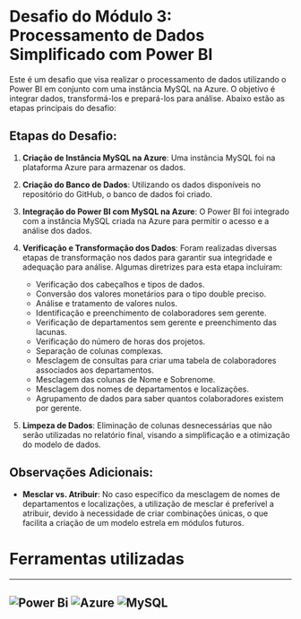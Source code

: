 # Desafio do Módulo 3: Processamento de Dados Simplificado com Power BI

Este é um desafio que visa realizar o processamento de dados utilizando o Power BI em conjunto com uma instância MySQL na Azure. O objetivo é integrar dados, transformá-los e prepará-los para análise. Abaixo estão as etapas principais do desafio:

## Etapas do Desafio:

1. **Criação de Instância MySQL na Azure**: Uma instância MySQL foi na plataforma Azure para armazenar os dados.

2. **Criação do Banco de Dados**: Utilizando os dados disponíveis no repositório do GitHub, o banco de dados foi criado.

3. **Integração do Power BI com MySQL na Azure**: O Power BI foi integrado com a instância MySQL criada na Azure para permitir o acesso e a análise dos dados.

4. **Verificação e Transformação dos Dados**: Foram realizadas diversas etapas de transformação nos dados para garantir sua integridade e adequação para análise. Algumas diretrizes para esta etapa incluiram:

    - Verificação dos cabeçalhos e tipos de dados.
    - Conversão dos valores monetários para o tipo double preciso.
    - Análise e tratamento de valores nulos.
    - Identificação e preenchimento de colaboradores sem gerente.
    - Verificação de departamentos sem gerente e preenchimento das lacunas.
    - Verificação do número de horas dos projetos.
    - Separação de colunas complexas.
    - Mesclagem de consultas para criar uma tabela de colaboradores associados aos departamentos.
    - Mesclagem das colunas de Nome e Sobrenome.
    - Mesclagem dos nomes de departamentos e localizações.
    - Agrupamento de dados para saber quantos colaboradores existem por gerente.

5. **Limpeza de Dados**: Eliminação de colunas desnecessárias que não serão utilizadas no relatório final, visando a simplificação e a otimização do modelo de dados.

## Observações Adicionais:

- **Mesclar vs. Atribuir**: No caso específico da mesclagem de nomes de departamentos e localizações, a utilização de mesclar é preferível a atribuir, devido à necessidade de criar combinações únicas, o que facilita a criação de um modelo estrela em módulos futuros.

# Ferramentas utilizadas
---------------------------------------------
![Power Bi](https://img.shields.io/badge/power_bi-F2C811?style=for-the-badge&logo=powerbi&logoColor=black)
![Azure](https://img.shields.io/badge/azure-%230072C6.svg?style=for-the-badge&logo=microsoftazure&logoColor=white)
![MySQL](https://img.shields.io/badge/mysql-4479A1.svg?style=for-the-badge&logo=mysql&logoColor=white)
---

